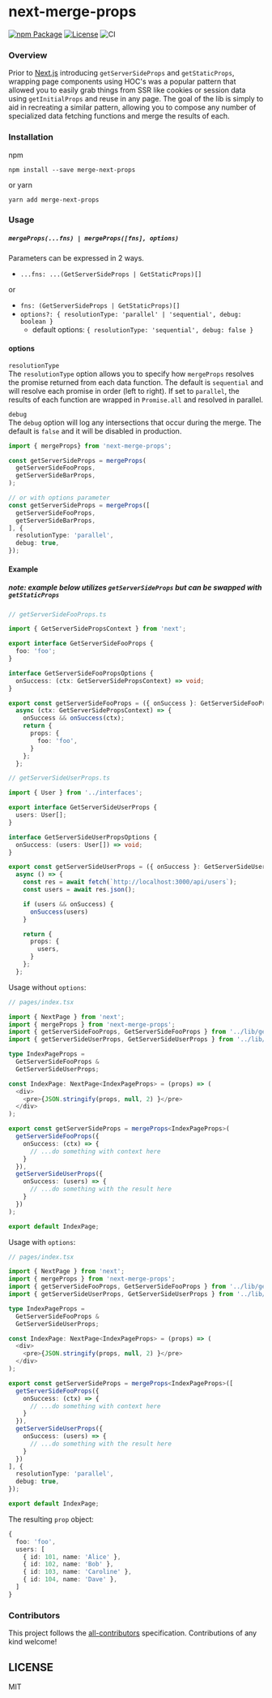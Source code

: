 # next-merge-props

[![npm Package](https://img.shields.io/npm/v/next-merge-props.svg)](https://www.npmjs.org/package/next-merge-props)
[![License](https://img.shields.io/npm/l/express.svg)](https://github.com/platypusrex/next-merge-props/blob/master/LICENSE)
![CI](https://github.com/platypusrex/next-merge-props/workflows/CI/badge.svg)

### Overview
Prior to [Next.js](https://nextjs.org) introducing `getServerSideProps` and `getStaticProps`,
wrapping page components using HOC's was a popular pattern that allowed you to easily grab things
from SSR like cookies or session data using `getInitialProps` and reuse in any page. The goal of the lib 
is simply to aid in recreating a similar pattern, allowing you to compose any number of specialized data fetching
functions and merge the results of each.  

### Installation
npm
```shell script
npm install --save merge-next-props
```

or yarn
```shell script
yarn add merge-next-props
```

### Usage

##### `mergeProps(...fns) | mergeProps([fns], options)`
Parameters can be expressed in 2 ways.
- `...fns: ...(GetServerSideProps | GetStaticProps)[]`

or
- `fns: (GetServerSideProps | GetStaticProps)[]`
- `options?: { resolutionType: 'parallel' | 'sequential', debug: boolean }`
    - default options: `{ resolutionType: 'sequential', debug: false }`
    
#### options
`resolutionType` <br/>
The `resolutionType` option allows you to specify how `mergeProps` resolves the promise
returned from each data function. The default is `sequential` and will resolve each promise
in order (left to right). If set to `parallel`, the results of each function are wrapped in
`Promise.all` and resolved in parallel. 

`debug` <br/>
The `debug` option will log any intersections that occur during the merge. The default is 
`false` and it will be disabled in production.    
```typescript  
import { mergeProps} from 'next-merge-props';

const getServerSideProps = mergeProps(
  getServerSideFooProps,
  getServerSideBarProps,
);

// or with options parameter
const getServerSideProps = mergeProps([
  getServerSideFooProps,
  getServerSideBarProps,
], {
  resolutionType: 'parallel',
  debug: true,
});
```

#### Example
##### __note:__ example below utilizes `getServerSideProps` but can be swapped with `getStaticProps` 
```typescript
// getServerSideFooProps.ts

import { GetServerSidePropsContext } from 'next';

export interface GetServerSideFooProps {
  foo: 'foo';
}

interface GetServerSideFooPropsOptions {
  onSuccess: (ctx: GetServerSidePropsContext) => void;
}

export const getServerSideFooProps = ({ onSuccess }: GetServerSideFooPropsOptions) =>
  async (ctx: GetServerSidePropsContext) => {
    onSuccess && onSuccess(ctx);
    return {
      props: {
        foo: 'foo',
      }
    };
  };
```
```typescript
// getServerSideUserProps.ts

import { User } from '../interfaces';

export interface GetServerSideUserProps {
  users: User[];
}

interface GetServerSideUserPropsOptions {
  onSuccess: (users: User[]) => void;
}

export const getServerSideUserProps = ({ onSuccess }: GetServerSideUserPropsOptions) =>
  async () => {
    const res = await fetch(`http://localhost:3000/api/users`);
    const users = await res.json();

    if (users && onSuccess) {
      onSuccess(users)
    }

    return {
      props: {
        users,
      }
    };
  };
```

Usage without `options`:
```typescript
// pages/index.tsx

import { NextPage } from 'next';
import { mergeProps } from 'next-merge-props';
import { getServerSideFooProps, GetServerSideFooProps } from '../lib/getServerSideFooProps';
import { getServerSideUserProps, GetServerSideUserProps } from '../lib/getServerSideUserProps';

type IndexPageProps =
  GetServerSideFooProps &
  GetServerSideUserProps;

const IndexPage: NextPage<IndexPageProps> = (props) => (
  <div>
    <pre>{JSON.stringify(props, null, 2) }</pre>
  </div>
);

export const getServerSideProps = mergeProps<IndexPageProps>(
  getServerSideFooProps({
    onSuccess: (ctx) => {
      // ...do something with context here
    }
  }),
  getServerSideUserProps({
    onSuccess: (users) => {
      // ...do something with the result here
    }
  })
);

export default IndexPage;
```

Usage with `options`:
```typescript
// pages/index.tsx

import { NextPage } from 'next';
import { mergeProps } from 'next-merge-props';
import { getServerSideFooProps, GetServerSideFooProps } from '../lib/getServerSideFooProps';
import { getServerSideUserProps, GetServerSideUserProps } from '../lib/getServerSideUserProps';

type IndexPageProps =
  GetServerSideFooProps &
  GetServerSideUserProps;

const IndexPage: NextPage<IndexPageProps> = (props) => (
  <div>
    <pre>{JSON.stringify(props, null, 2) }</pre>
  </div>
);

export const getServerSideProps = mergeProps<IndexPageProps>([
  getServerSideFooProps({
    onSuccess: (ctx) => {
      // ...do something with context here
    }
  }),
  getServerSideUserProps({
    onSuccess: (users) => {
      // ...do something with the result here
    }
  })
], {
  resolutionType: 'parallel',
  debug: true,
});

export default IndexPage;
```

The resulting `prop` object:
```typescript
{
  foo: 'foo',
  users: [
    { id: 101, name: 'Alice' },
    { id: 102, name: 'Bob' },
    { id: 103, name: 'Caroline' },
    { id: 104, name: 'Dave' },
  ]
}
```
### Contributors
This project follows the [all-contributors](https://github.com/all-contributors/all-contributors) specification. Contributions of any kind welcome!

## LICENSE
MIT
